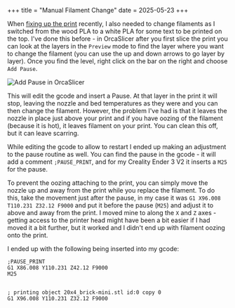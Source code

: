 +++
title = "Manual Filament Change"
date = 2025-05-23
+++

When [fixing up the print](restarting_a_3d_print.md) recently, I also needed to change filaments as I switched from the wood PLA to a white PLA for some text to be printed on the top.
I've done this before - in OrcaSlicer after you first slice the print you can look at the layers in the `Preview` mode to find the layer where you want to change the filament (you can use the up and down arrows to go layer by layer).
Once you find the level, right click on the bar on the right and choose `Add Pause`.

![Add Pause in OrcaSlicer](../shared/create_gcode.png)

This will edit the gcode and insert a Pause.
At that layer in the print it will stop, leaving the nozzle and bed temperatures as they were and you can then change the filament.
However, the problem I've had is that it leaves the nozzle in place just above your print and if you have oozing of the filament (because it is hot), it leaves filament on your print.
You can clean this off, but it can leave scarring.

While editing the gcode to allow to restart I ended up making an adjustment to the pause routine as well.
You can find the pause in the gcode - it will add a comment `;PAUSE_PRINT`, and for my Creality Ender 3 V2 it inserts a `M25` for the pause.

To prevent the oozing attaching to the print, you can simply move the nozzle up and away from the print while you replace the filament.
To do this, take the movement just after the pause, in my case it was `G1 X96.008 T110.231 Z32.12 F9000` and put it before the pause (`M25`) and adjust it to above and away from the print. I moved mine to along the `X` and `Z` axes - getting access to the printer head might have been a bit easier if I had moved it a bit further, but it worked and I didn't end up with filament oozing onto the print.

I ended up with the following being inserted into my gcode:
```gcode
;PAUSE_PRINT
G1 X86.008 Y110.231 Z42.12 F9000
M25


; printing object 20x4_brick-mini.stl id:0 copy 0
G1 X96.008 Y110.231 Z32.12 F9000
```
